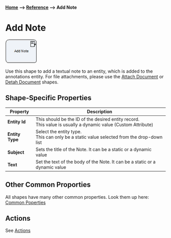__[Home](/) --> [Reference](/ref) --> Add Note__

# Add Note

![Add Note](media/AddNote.png)

Use this shape to add a textual note to an entity, which is added to the annotations entity.
For file attachments, please use the [Attach Document](AttachDocument.md) or [Detah Document](DetachDocument.md) shapes.

## Shape-Specific Properties

| Property | Description |
| -------- | ----------- |
| __Entity Id__ | This should be the ID of the desired entity record.<br>This value is usually a dynamic value (Custom Attribute)|
| __Entity Type__ | Select the entity type.<br>This can only be a static value selected from the drop-down list |
| __Subject__ | Sets the title of the Note. It can be a static or a dynamic value |
| __Text__ | Set the text of the body of the Note. It can be a static or a dynamic value |

## Other Common Proporties
All shapes have many other common properties. Look them up here: [Common Poperties](common/README.md)

## Actions
See [Actions](common/Actions.md)
